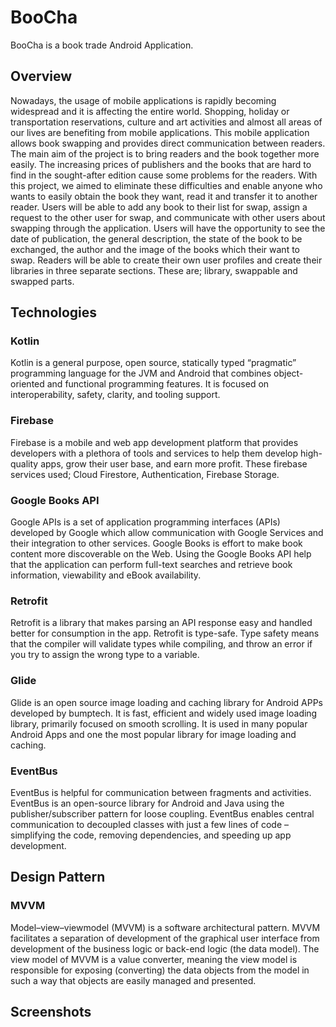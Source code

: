 # BooCha
BooCha is a book trade Android Application.
## Overview
Nowadays, the usage of mobile applications is rapidly becoming widespread and it is   affecting the entire world. Shopping, holiday or transportation reservations, culture and art activities and almost all areas of our lives are benefiting from mobile applications. This mobile application allows book swapping and provides direct communication between readers.
The main aim of the project is to bring readers and the book together more easily. The increasing prices of publishers and the books that are hard to find in the sought-after edition cause some problems for the readers. 
With this project, we aimed to eliminate these difficulties and enable anyone who wants to easily obtain the book they want, read it and transfer it to another reader. Users will be able to add any book to their list for swap, assign a request to the other user for swap, and communicate with other users about swapping through the application. 
Users will have the opportunity to see the date of publication, the general description, the state of the book to be exchanged, the author and the image of the books which their want to swap. Readers will be able to create their own user profiles and create their libraries in three separate sections. These are; library, swappable and swapped parts.
## Technologies
### Kotlin
Kotlin is a general purpose, open source, statically typed “pragmatic” programming language for the JVM and Android that combines object-oriented and functional programming features. It is focused on interoperability, safety, clarity, and tooling support. 
### Firebase
Firebase is a mobile and web app development platform that provides developers with a plethora of tools and services to help them develop high-quality apps, grow their user base, and earn more profit.
These firebase services used; Cloud Firestore, Authentication, Firebase Storage.
### Google Books API
Google APIs is a set of application programming interfaces (APIs) developed by Google which allow communication with Google Services and their integration to other services.
Google Books is effort to make book content more discoverable on the Web. Using the Google Books API help that the application can perform full-text searches and retrieve book information, viewability and eBook availability. 
### Retrofit
Retrofit is a library that makes parsing an API response easy and handled better for consumption in the app. Retrofit is type-safe. Type safety means that the compiler will validate types while compiling, and throw an error if you try to assign the wrong type to a variable.
### Glide
Glide is an open source image loading and caching library for Android APPs developed by bumptech. It is fast, efficient and widely used image loading library, primarily focused on smooth scrolling. It is used in many popular Android Apps and one the most popular library for image loading and caching.  
### EventBus
EventBus is helpful for communication between fragments and activities. EventBus is an open-source library for Android and Java using the publisher/subscriber pattern for loose coupling. EventBus enables central communication to decoupled classes with just a few lines of code – simplifying the code, removing dependencies, and speeding up app development.
## Design Pattern
### MVVM
Model–view–viewmodel (MVVM) is a software architectural pattern.
MVVM facilitates a separation of development of the graphical user interface  from development of the business logic or back-end logic (the data model). The view model of MVVM is a value converter, meaning the view model is responsible for exposing (converting) the data objects from the model in such a way that objects are easily managed and presented. 
## Screenshots

